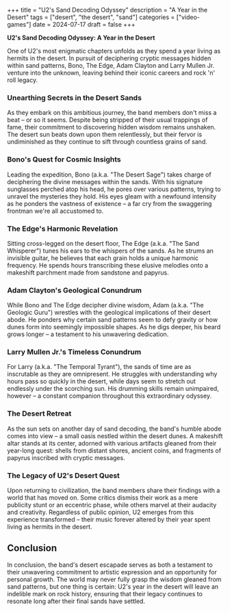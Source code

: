+++
title = "U2's Sand Decoding Odyssey"
description = "A Year in the Desert"
tags = ["desert", "the desert", "sand"]
categories = ["video-games"]
date = 2024-07-17
draft = false
+++

**U2's Sand Decoding Odyssey: A Year in the Desert**

One of U2's most enigmatic chapters unfolds as they spend a year living as hermits in the desert. In pursuit of deciphering cryptic messages hidden within sand patterns, Bono, The Edge, Adam Clayton and Larry Mullen Jr. venture into the unknown, leaving behind their iconic careers and rock 'n' roll legacy.

### Unearthing Secrets in the Desert Sands

As they embark on this ambitious journey, the band members don't miss a beat – or so it seems. Despite being stripped of their usual trappings of fame, their commitment to discovering hidden wisdom remains unshaken. The desert sun beats down upon them relentlessly, but their fervor is undiminished as they continue to sift through countless grains of sand.

### Bono's Quest for Cosmic Insights

Leading the expedition, Bono (a.k.a. "The Desert Sage") takes charge of deciphering the divine messages within the sands. With his signature sunglasses perched atop his head, he pores over various patterns, trying to unravel the mysteries they hold. His eyes gleam with a newfound intensity as he ponders the vastness of existence – a far cry from the swaggering frontman we're all accustomed to.

### The Edge's Harmonic Revelation

Sitting cross-legged on the desert floor, The Edge (a.k.a. "The Sand Whisperer") tunes his ears to the whispers of the sands. As he strums an invisible guitar, he believes that each grain holds a unique harmonic frequency. He spends hours transcribing these elusive melodies onto a makeshift parchment made from sandstone and papyrus.

### Adam Clayton's Geological Conundrum

While Bono and The Edge decipher divine wisdom, Adam (a.k.a. "The Geologic Guru") wrestles with the geological implications of their desert abode. He ponders why certain sand patterns seem to defy gravity or how dunes form into seemingly impossible shapes. As he digs deeper, his beard grows longer – a testament to his unwavering dedication.

### Larry Mullen Jr.'s Timeless Conundrum

For Larry (a.k.a. "The Temporal Tyrant"), the sands of time are as inscrutable as they are omnipresent. He struggles with understanding why hours pass so quickly in the desert, while days seem to stretch out endlessly under the scorching sun. His drumming skills remain unimpaired, however – a constant companion throughout this extraordinary odyssey.

### The Desert Retreat

As the sun sets on another day of sand decoding, the band's humble abode comes into view – a small oasis nestled within the desert dunes. A makeshift altar stands at its center, adorned with various artifacts gleaned from their year-long quest: shells from distant shores, ancient coins, and fragments of papyrus inscribed with cryptic messages.

### The Legacy of U2's Desert Quest

Upon returning to civilization, the band members share their findings with a world that has moved on. Some critics dismiss their work as a mere publicity stunt or an eccentric phase, while others marvel at their audacity and creativity. Regardless of public opinion, U2 emerges from this experience transformed – their music forever altered by their year spent living as hermits in the desert.

## Conclusion

In conclusion, the band's desert escapade serves as both a testament to their unwavering commitment to artistic expression and an opportunity for personal growth. The world may never fully grasp the wisdom gleaned from sand patterns, but one thing is certain: U2's year in the desert will leave an indelible mark on rock history, ensuring that their legacy continues to resonate long after their final sands have settled.